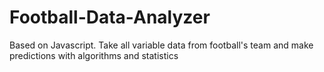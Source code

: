 # Football-Data-Analyzer
Based on Javascript. Take all variable data from football's team and make predictions with algorithms and statistics
